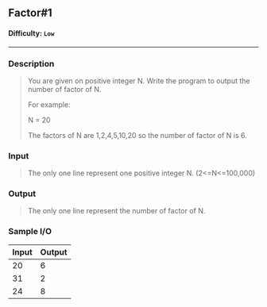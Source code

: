 ## Factor#1

#### Difficulty: `Low`

- - -

### Description

> You are given on positive integer N. Write the program to output the number of factor of N.
>
> For example:
>
> N = 20
>
> The factors of N are 1,2,4,5,10,20 so the number of factor of N is 6.

### Input

>The only one line represent one positive integer N. (2<=N<=100,000)

### Output

>The only one line represent the number of factor of N.

### Sample I/O

| Input | Output |
| ----- | ------ |
| 20    | 6      |
| 31    | 2      |
| 24    | 8      |

